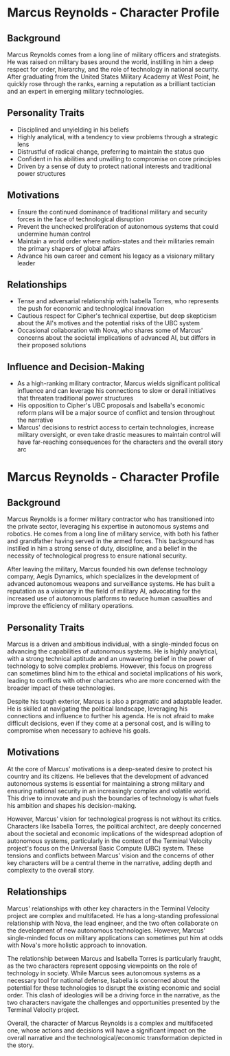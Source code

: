 # Marcus Reynolds - Character Profile

## Background
Marcus Reynolds comes from a long line of military officers and strategists. He was raised on military bases around the world, instilling in him a deep respect for order, hierarchy, and the role of technology in national security. After graduating from the United States Military Academy at West Point, he quickly rose through the ranks, earning a reputation as a brilliant tactician and an expert in emerging military technologies.

## Personality Traits
- Disciplined and unyielding in his beliefs
- Highly analytical, with a tendency to view problems through a strategic lens
- Distrustful of radical change, preferring to maintain the status quo
- Confident in his abilities and unwilling to compromise on core principles
- Driven by a sense of duty to protect national interests and traditional power structures

## Motivations
- Ensure the continued dominance of traditional military and security forces in the face of technological disruption
- Prevent the unchecked proliferation of autonomous systems that could undermine human control
- Maintain a world order where nation-states and their militaries remain the primary shapers of global affairs
- Advance his own career and cement his legacy as a visionary military leader

## Relationships
- Tense and adversarial relationship with Isabella Torres, who represents the push for economic and technological innovation
- Cautious respect for Cipher's technical expertise, but deep skepticism about the AI's motives and the potential risks of the UBC system
- Occasional collaboration with Nova, who shares some of Marcus' concerns about the societal implications of advanced AI, but differs in their proposed solutions

## Influence and Decision-Making
- As a high-ranking military contractor, Marcus wields significant political influence and can leverage his connections to slow or derail initiatives that threaten traditional power structures
- His opposition to Cipher's UBC proposals and Isabella's economic reform plans will be a major source of conflict and tension throughout the narrative
- Marcus' decisions to restrict access to certain technologies, increase military oversight, or even take drastic measures to maintain control will have far-reaching consequences for the characters and the overall story arc
# Marcus Reynolds - Character Profile

## Background
Marcus Reynolds is a former military contractor who has transitioned into the private sector, leveraging his expertise in autonomous systems and robotics. He comes from a long line of military service, with both his father and grandfather having served in the armed forces. This background has instilled in him a strong sense of duty, discipline, and a belief in the necessity of technological progress to ensure national security.

After leaving the military, Marcus founded his own defense technology company, Aegis Dynamics, which specializes in the development of advanced autonomous weapons and surveillance systems. He has built a reputation as a visionary in the field of military AI, advocating for the increased use of autonomous platforms to reduce human casualties and improve the efficiency of military operations.

## Personality Traits
Marcus is a driven and ambitious individual, with a single-minded focus on advancing the capabilities of autonomous systems. He is highly analytical, with a strong technical aptitude and an unwavering belief in the power of technology to solve complex problems. However, this focus on progress can sometimes blind him to the ethical and societal implications of his work, leading to conflicts with other characters who are more concerned with the broader impact of these technologies.

Despite his tough exterior, Marcus is also a pragmatic and adaptable leader. He is skilled at navigating the political landscape, leveraging his connections and influence to further his agenda. He is not afraid to make difficult decisions, even if they come at a personal cost, and is willing to compromise when necessary to achieve his goals.

## Motivations
At the core of Marcus' motivations is a deep-seated desire to protect his country and its citizens. He believes that the development of advanced autonomous systems is essential for maintaining a strong military and ensuring national security in an increasingly complex and volatile world. This drive to innovate and push the boundaries of technology is what fuels his ambition and shapes his decision-making.

However, Marcus' vision for technological progress is not without its critics. Characters like Isabella Torres, the political architect, are deeply concerned about the societal and economic implications of the widespread adoption of autonomous systems, particularly in the context of the Terminal Velocity project's focus on the Universal Basic Compute (UBC) system. These tensions and conflicts between Marcus' vision and the concerns of other key characters will be a central theme in the narrative, adding depth and complexity to the overall story.

## Relationships
Marcus' relationships with other key characters in the Terminal Velocity project are complex and multifaceted. He has a long-standing professional relationship with Nova, the lead engineer, and the two often collaborate on the development of new autonomous technologies. However, Marcus' single-minded focus on military applications can sometimes put him at odds with Nova's more holistic approach to innovation.

The relationship between Marcus and Isabella Torres is particularly fraught, as the two characters represent opposing viewpoints on the role of technology in society. While Marcus sees autonomous systems as a necessary tool for national defense, Isabella is concerned about the potential for these technologies to disrupt the existing economic and social order. This clash of ideologies will be a driving force in the narrative, as the two characters navigate the challenges and opportunities presented by the Terminal Velocity project.

Overall, the character of Marcus Reynolds is a complex and multifaceted one, whose actions and decisions will have a significant impact on the overall narrative and the technological/economic transformation depicted in the story.
